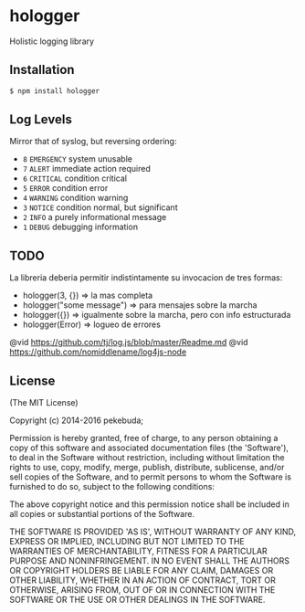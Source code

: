 # hologger
Holistic logging library

## Installation

```bash
$ npm install hologger
```

## Log Levels

 Mirror that of syslog, but reversing ordering:
 
  - `8` `EMERGENCY`   system unusable
  - `7` `ALERT`       immediate action required
  - `6` `CRITICAL`    condition critical
  - `5` `ERROR`       condition error
  - `4` `WARNING`     condition warning
  - `3` `NOTICE`      condition normal, but significant 
  - `2` `INFO`        a purely informational message
  - `1` `DEBUG`       debugging information

## TODO 

La libreria deberia permitir indistintamente su invocacion de tres formas:
+ hologger(3, {})            => la mas completa
+ hologger("some message")   => para mensajes sobre la marcha
+ hologger({})               => igualmente sobre la marcha, pero con info estructurada
+ hologger(Error)            => logueo de errores  

@vid https://github.com/tj/log.js/blob/master/Readme.md
@vid https://github.com/nomiddlename/log4js-node

## License 

(The MIT License)

Copyright (c) 2014-2016 pekebuda;

Permission is hereby granted, free of charge, to any person obtaining
a copy of this software and associated documentation files (the
'Software'), to deal in the Software without restriction, including
without limitation the rights to use, copy, modify, merge, publish,
distribute, sublicense, and/or sell copies of the Software, and to
permit persons to whom the Software is furnished to do so, subject to
the following conditions:

The above copyright notice and this permission notice shall be
included in all copies or substantial portions of the Software.

THE SOFTWARE IS PROVIDED 'AS IS', WITHOUT WARRANTY OF ANY KIND,
EXPRESS OR IMPLIED, INCLUDING BUT NOT LIMITED TO THE WARRANTIES OF
MERCHANTABILITY, FITNESS FOR A PARTICULAR PURPOSE AND NONINFRINGEMENT.
IN NO EVENT SHALL THE AUTHORS OR COPYRIGHT HOLDERS BE LIABLE FOR ANY
CLAIM, DAMAGES OR OTHER LIABILITY, WHETHER IN AN ACTION OF CONTRACT,
TORT OR OTHERWISE, ARISING FROM, OUT OF OR IN CONNECTION WITH THE
SOFTWARE OR THE USE OR OTHER DEALINGS IN THE SOFTWARE.
